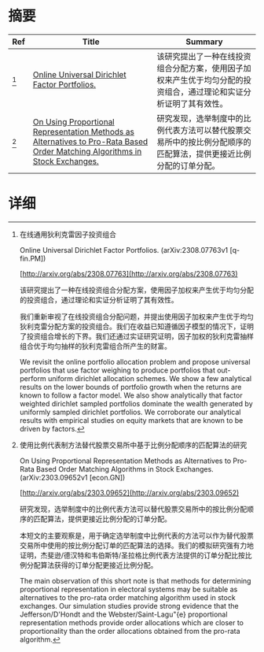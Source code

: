 # 摘要

| Ref | Title | Summary |
| --- | --- | --- |
| [^1] | [Online Universal Dirichlet Factor Portfolios.](http://arxiv.org/abs/2308.07763) | 该研究提出了一种在线投资组合分配方案，使用因子加权来产生优于均匀分配的投资组合，通过理论和实证分析证明了其有效性。 |
| [^2] | [On Using Proportional Representation Methods as Alternatives to Pro-Rata Based Order Matching Algorithms in Stock Exchanges.](http://arxiv.org/abs/2303.09652) | 研究发现，选举制度中的比例代表方法可以替代股票交易所中的按比例分配顺序的匹配算法，提供更接近比例分配的订单分配。 |

# 详细

[^1]: 在线通用狄利克雷因子投资组合

    Online Universal Dirichlet Factor Portfolios. (arXiv:2308.07763v1 [q-fin.PM])

    [http://arxiv.org/abs/2308.07763](http://arxiv.org/abs/2308.07763)

    该研究提出了一种在线投资组合分配方案，使用因子加权来产生优于均匀分配的投资组合，通过理论和实证分析证明了其有效性。

    

    我们重新审视了在线投资组合分配问题，并提出使用因子加权来产生优于均匀狄利克雷分配方案的投资组合。我们在收益已知遵循因子模型的情况下，证明了投资组合增长的下界。我们还通过实证研究证明，因子加权的狄利克雷抽样组合优于均匀抽样的狄利克雷组合所产生的财富。

    We revisit the online portfolio allocation problem and propose universal portfolios that use factor weighing to produce portfolios that out-perform uniform dirichlet allocation schemes. We show a few analytical results on the lower bounds of portfolio growth when the returns are known to follow a factor model. We also show analytically that factor weighted dirichlet sampled portfolios dominate the wealth generated by uniformly sampled dirichlet portfolios. We corroborate our analytical results with empirical studies on equity markets that are known to be driven by factors.
    
[^2]: 使用比例代表制方法替代股票交易所中基于比例分配顺序的匹配算法的研究

    On Using Proportional Representation Methods as Alternatives to Pro-Rata Based Order Matching Algorithms in Stock Exchanges. (arXiv:2303.09652v1 [econ.GN])

    [http://arxiv.org/abs/2303.09652](http://arxiv.org/abs/2303.09652)

    研究发现，选举制度中的比例代表方法可以替代股票交易所中的按比例分配顺序的匹配算法，提供更接近比例分配的订单分配。

    

    本短文的主要观察是，用于确定选举制度中比例代表的方法可以作为替代股票交易所中使用的按比例分配订单的匹配算法的选择。我们的模拟研究强有力地证明，杰斐逊/德汉特和韦伯斯特/圣拉格比例代表方法提供的订单分配比按比例分配算法获得的订单分配更接近比例分配。

    The main observation of this short note is that methods for determining proportional representation in electoral systems may be suitable as alternatives to the pro-rata order matching algorithm used in stock exchanges. Our simulation studies provide strong evidence that the Jefferson/D'Hondt and the Webster/Saint-Lagu\"{e} proportional representation methods provide order allocations which are closer to proportionality than the order allocations obtained from the pro-rata algorithm.
    


